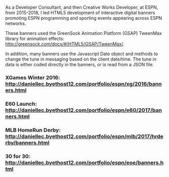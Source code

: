 As a Developer Consultant, and then Creative Works Developer, at ESPN, from 2015-2018, I led HTML5 development of interactive digital banners promoting ESPN programming and sporting events appearing across ESPN networks.

These banners used the GreenSock Animation Platform (GSAP) TweenMax library for animation 
effects: http://greensock.com/docs/#/HTML5/GSAP/TweenMax/.

In addition, many banners use the Javascript Date object and methods to change the tune in messaging based on the client date/time. The tune in data is either coded directly in the banners, or is read from a JSON file.

### XGames Winter 2016: http://daniellec.byethost12.com/portfolio/espn/xg/2016/banners.html
### E60 Launch: http://daniellec.byethost12.com/portfolio/espn/e60/2017/banners.html
### MLB HomeRun Derby: http://daniellec.byethost12.com/portfolio/espn/mlb/2017/hrderby/banners.html
### 30 for 30: http://daniellec.byethost12.com/portfolio/espn/eoe/banners.html
